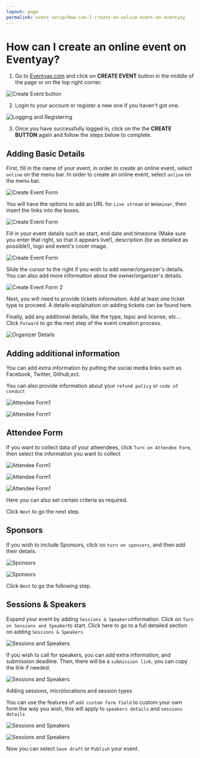 ```yaml
---
layout: page
permalink: event-setup/How-can-I-create-an-online-event-on-eventyay
---
```


# How can I create an online event on Eventyay?


1. Go to [Eventyay.com](https://eventyay.com) and click on **CREATE EVENT** button in the middle of the page or on the top right corner. 

![Create Event button](/images/create-event-button.PNG)


2. Login to your account or register a new one if you haven't got one. 

![Logging and Registering](/images/login_box_new.png)


3. Once you have successfully logged in, click on the the **CREATE BUTTON** again and follow the steps below to complete.

## Adding Basic Details 
First, fill in the name of your event, in order to create an online event, select `online` on the menu bar. 
In order to create an online event, select `online` on the menu bar. 

![Create Event Form](/images/How-can-I-create-an-online-event-online-location-1.png)

You will have the options to add an URL for `Live stream` or `Webminar`, then insert the links into the boxes. 

![Create Event Form](/images/How-can-I-create-an-online-event-online-location-2.png)

Fill in your event details such as start, end date and timezone (Make sure you enter that right, so that it appears live!), description (be as detailed as possible!), logo and event's cover image.

![Create Event Form](/images/How-can-I-create-an-online-event-basic-info-1.png)

Slide the cursor to the right if you wish to add owner/organizer's details. You can also add more information about the owner/organizer's details. 

![Create Event Form 2](/images/How-can-I-create-an-online-event-basic-info-2.png)

Next, you will need to provide tickets information. Add at least one ticket type to proceed. A details explaination on adding tickets 
can be found here.

Finally, add any additional details, like the type, topic and license, etc... Click `Forward` to go the next step of the event
creation process.

![Organizer Details](/images/How-can-I-create-an-online-event-basic-info-3.png)

## Adding additional information

You can add extra information by putting the social media links such as Facebook, Twitter, Github,ect. 

You can also provide information about your `refund policy` or `code of conduct` 


![Attendee Form1](/images/How-can-I-create-an-online-event-adding-extra-info-1.png)


![Attendee Form1](/images/How-can-I-create-an-online-event-adding-extra-info-2.png)

## Attendee Form 

If you want to collect data of your atteendees, click `Turn on Attendee Form`, then select the information you want to collect

![Attendee Form1](/images/How-can-I-create-an-online-event-attendee-form-1.png)


![Attendee Form1](/images/How-can-I-create-an-online-event-attendee-form-2.png)


![Attendee Form1](/images/How-can-I-create-an-online-event-attendee-form-3.png)


Here you can also set certain criteria as required. 



Click `Next` to go the next step.

## Sponsors

If you wish to include Sponsors, click on `turn on sponsors`, and then add their details.

![Sponsors](/images/How-can-I-create-an-online-event-sponsors-1.png)


![Sponsors](/images/How-can-I-create-an-online-event-sponsors-2.png)

Click `Next` to go the following step.

## Sessions & Speakers 

Expand your event by adding `Sessions & Speakers`information. Click on `Turn on Sessions and Speaker`to start. Click here to go to a 
full detailed section on adding `Sessions & Speakers`

![Sessions and Speakers](/images/How-can-I-create-an-online-event-speakers-1.png)

If you wish to call for speakers, you can add extra information, and submission deadline. Then, there will be a `submission link`, you can copy the link if needed. 

![Sessions and Speakers](/images/How-can-I-create-an-online-event-speakers-2.png)

Adding sessions, microlocations and session types

You can use the features of `add custom form field` to custom your own form the way you wish, this will apply to `speakers details` and `sessions details`


![Sessions and Speakers](/images/How-can-I-create-an-online-event-speakers-3.png)


![Sessions and Speakers](/images/How-can-I-create-an-online-event-speakers-4.png)


Now you can select `Save draft` or `Publish` your event.
